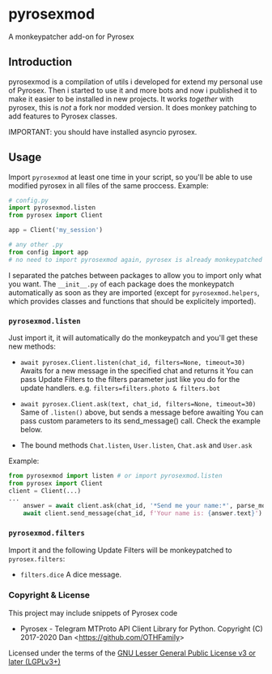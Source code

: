 # pyrosexmod
A monkeypatcher add-on for Pyrosex

## Introduction
pyrosexmod is a compilation of utils i developed for extend my personal use of Pyrosex. Then i started to use it and more bots and now i published it to make it easier to be installed in new projects.
It works *together* with pyrosex, this is *not* a fork nor modded version. It does monkey patching to add features to Pyrosex classes.

IMPORTANT: you should have installed asyncio pyrosex.

## Usage
Import `pyrosexmod` at least one time in your script, so you'll be able to use modified pyrosex in all files of the same proccess. Example:
```python
# config.py
import pyrosexmod.listen
from pyrosex import Client

app = Client('my_session')
```
```python
# any other .py
from config import app
# no need to import pyrosexmod again, pyrosex is already monkeypatched globally (at the same proccess)
```

I separated the patches between packages to allow you to import only what you want. The `__init__.py` of each package does the monkeypatch automatically as soon as they are imported (except for `pyrosexmod.helpers`, which provides classes and functions that should be explicitely imported).

### `pyrosexmod.listen`
Just import it, it will automatically do the monkeypatch and you'll get these new methods:
- `await pyrosex.Client.listen(chat_id, filters=None, timeout=30)`
Awaits for a new message in the specified chat and returns it
You can pass Update Filters to the filters parameter just like you do for the update handlers. e.g. `filters=filters.photo & filters.bot`

- `await pyrosex.Client.ask(text, chat_id, filters=None, timeout=30)`
Same of `.listen()` above, but sends a message before awaiting
You can pass custom parameters to its send_message() call. Check the example below.

- The bound methods `Chat.listen`, `User.listen`, `Chat.ask` and `User.ask`

Example:
```python
from pyrosexmod import listen # or import pyrosexmod.listen
from pyrosex import Client
client = Client(...)
...
    answer = await client.ask(chat_id, '*Send me your name:*', parse_mode='Markdown')
    await client.send_message(chat_id, f'Your name is: {answer.text}')    
```

### `pyrosexmod.filters`
Import it and the following Update Filters will be monkeypatched to `pyrosex.filters`:

- `filters.dice`
A dice message.

### Copyright & License
This project may include snippets of Pyrosex code
- Pyrosex - Telegram MTProto API Client Library for Python. Copyright (C) 2017-2020 Dan <<https://github.com/OTHFamily>>

Licensed under the terms of the [GNU Lesser General Public License v3 or later (LGPLv3+)](COPYING.lesser)
